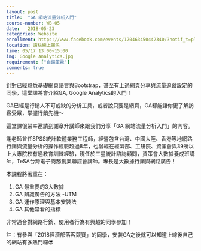 ```yaml
---
layout: post
title:  "GA 網站流量分析入門"
course-number: WB-05
date:   2018-05-23
categories: Website
enrollment: https://www.facebook.com/events/170463450442340/?notif_t=plan_user_joined&notif_id=1524996193032604
location: 請點線上報名
time: 05/17 13:00~15:00
img: Google Analytics.jpg
requirement: ["自備筆電"]
comments: true
---
```


針對已經熟悉基礎網頁語言與Bootstrap，甚至有上過網頁分享與流量追蹤設定的同學，這堂課將會介紹GA, Google Analytics的入門！

GA已經是行銷人不可或缺的分析工具，或者說只要是網頁，GA都能讓你更了解訪客受眾，掌握行銷先機～

這堂課很榮幸邀請到謝章升講師來跟我們分享「GA 網站流量分析入門」的內容。

謝老師曾任SPSS統計軟體業務工程師，經營包含台灣、中國大陸、香港等地網路行銷與流量分析的操作經驗超過8年，也曾經在經濟部、工研院、資策會與39所以上大專院校有過教育訓練經驗，現任於三星統計諮詢顧問，資策會大數據養成班講師，TeSA台灣電子商務創業聯誼會講師。專長是大數據行銷與網路廣告！

本課程將著重在：

1. GA 最重要的3大數據
2. GA 辨識廣告的方法 -UTM
3. GA 運作原理與基本安裝法
4. GA 其他常看的指標

非常適合對網路行銷、使用者行為有興趣的同學參加！

註：有參與「2018經濟部落客競賽」的同學，安裝GA之後就可以知道上線後自己的網站有多熱門囉😎


